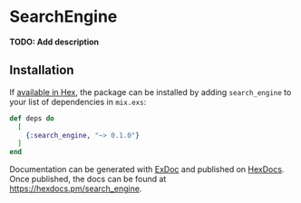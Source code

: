 # SearchEngine

**TODO: Add description**

## Installation

If [available in Hex](https://hex.pm/docs/publish), the package can be installed
by adding `search_engine` to your list of dependencies in `mix.exs`:

```elixir
def deps do
  [
    {:search_engine, "~> 0.1.0"}
  ]
end
```

Documentation can be generated with [ExDoc](https://github.com/elixir-lang/ex_doc)
and published on [HexDocs](https://hexdocs.pm). Once published, the docs can
be found at <https://hexdocs.pm/search_engine>.


